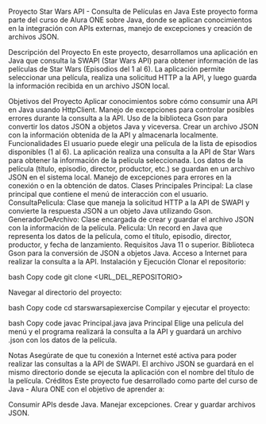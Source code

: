 Proyecto Star Wars API - Consulta de Películas en Java
Este proyecto forma parte del curso de Alura ONE sobre Java, donde se aplican conocimientos en la integración con APIs externas, manejo de excepciones y creación de archivos JSON.

Descripción del Proyecto
En este proyecto, desarrollamos una aplicación en Java que consulta la SWAPI (Star Wars API) para obtener información de las películas de Star Wars (Episodios del 1 al 6). La aplicación permite seleccionar una película, realiza una solicitud HTTP a la API, y luego guarda la información recibida en un archivo JSON local.

Objetivos del Proyecto
Aplicar conocimientos sobre cómo consumir una API en Java usando HttpClient.
Manejo de excepciones para controlar posibles errores durante la consulta a la API.
Uso de la biblioteca Gson para convertir los datos JSON a objetos Java y viceversa.
Crear un archivo JSON con la información obtenida de la API y almacenarla localmente.
Funcionalidades
El usuario puede elegir una película de la lista de episodios disponibles (1 al 6).
La aplicación realiza una consulta a la API de Star Wars para obtener la información de la película seleccionada.
Los datos de la película (título, episodio, director, productor, etc.) se guardan en un archivo JSON en el sistema local.
Manejo de excepciones para errores en la conexión o en la obtención de datos.
Clases Principales
Principal: La clase principal que contiene el menú de interacción con el usuario.
ConsultaPelicula: Clase que maneja la solicitud HTTP a la API de SWAPI y convierte la respuesta JSON a un objeto Java utilizando Gson.
GeneradorDeArchivo: Clase encargada de crear y guardar el archivo JSON con la información de la película.
Pelicula: Un record en Java que representa los datos de la película, como el título, episodio, director, productor, y fecha de lanzamiento.
Requisitos
Java 11 o superior.
Biblioteca Gson para la conversión de JSON a objetos Java.
Acceso a Internet para realizar la consulta a la API.
Instalación y Ejecución
Clonar el repositorio:

bash
Copy code
git clone <URL_DEL_REPOSITORIO>

Navegar al directorio del proyecto:

bash
Copy code
cd starswarsapiexercise
Compilar y ejecutar el proyecto:

bash
Copy code
javac Principal.java
java Principal
Elige una película del menú y el programa realizará la consulta a la API y guardará un archivo .json con los datos de la película.

Notas
Asegúrate de que tu conexión a Internet esté activa para poder realizar las consultas a la API de SWAPI.
El archivo JSON se guardará en el mismo directorio donde se ejecuta la aplicación con el nombre del título de la película.
Créditos
Este proyecto fue desarrollado como parte del curso de Java - Alura ONE con el objetivo de aprender a:

Consumir APIs desde Java.
Manejar excepciones.
Crear y guardar archivos JSON.
